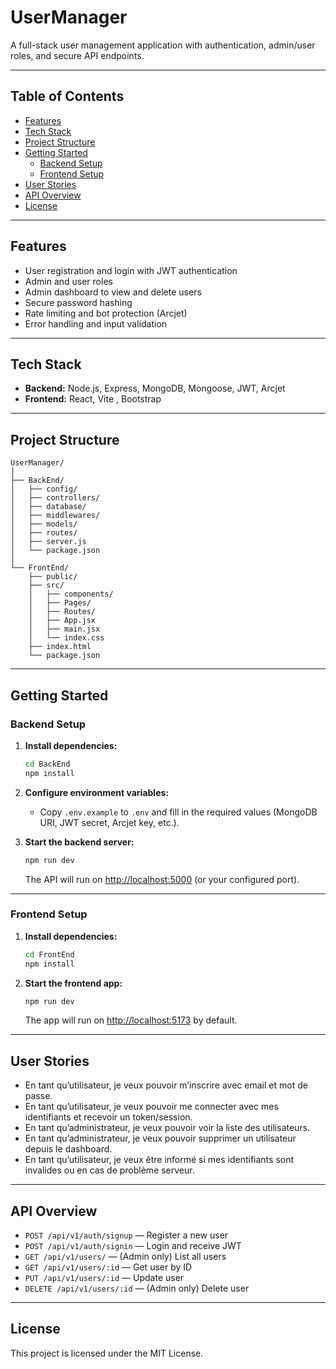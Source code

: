 
# UserManager

A full-stack user management application with authentication, admin/user roles, and secure API endpoints.

---

## Table of Contents

- [Features](#features)
- [Tech Stack](#tech-stack)
- [Project Structure](#project-structure)
- [Getting Started](#getting-started)
  - [Backend Setup](#backend-setup)
  - [Frontend Setup](#frontend-setup)
- [User Stories](#user-stories)
- [API Overview](#api-overview)
- [License](#license)

---

## Features

- User registration and login with JWT authentication
- Admin and user roles
- Admin dashboard to view and delete users
- Secure password hashing
- Rate limiting and bot protection (Arcjet)
- Error handling and input validation

---

## Tech Stack

- **Backend:** Node.js, Express, MongoDB, Mongoose, JWT, Arcjet
- **Frontend:** React, Vite , Bootstrap

---

## Project Structure

```
UserManager/
│
├── BackEnd/
│   ├── config/
│   ├── controllers/
│   ├── database/
│   ├── middlewares/
│   ├── models/
│   ├── routes/
│   ├── server.js
│   └── package.json
│
└── FrontEnd/
    ├── public/
    ├── src/
    │   ├── components/
    │   ├── Pages/
    │   ├── Routes/
    │   ├── App.jsx
    │   ├── main.jsx
    │   └── index.css
    ├── index.html
    └── package.json
```

---

## Getting Started

### Backend Setup

1. **Install dependencies:**
   ```bash
   cd BackEnd
   npm install
   ```

2. **Configure environment variables:**
   - Copy `.env.example` to `.env` and fill in the required values (MongoDB URI, JWT secret, Arcjet key, etc.).

3. **Start the backend server:**
   ```bash
   npm run dev
   ```
   The API will run on [http://localhost:5000](http://localhost:5000) (or your configured port).

---

### Frontend Setup

1. **Install dependencies:**
   ```bash
   cd FrontEnd
   npm install
   ```

2. **Start the frontend app:**
   ```bash
   npm run dev
   ```
   The app will run on [http://localhost:5173](http://localhost:5173) by default.

---

## User Stories

- En tant qu’utilisateur, je veux pouvoir m’inscrire avec email et mot de passe.
- En tant qu’utilisateur, je veux pouvoir me connecter avec mes identifiants et recevoir un token/session.
- En tant qu’administrateur, je veux pouvoir voir la liste des utilisateurs.
- En tant qu’administrateur, je veux pouvoir supprimer un utilisateur depuis le dashboard.
- En tant qu’utilisateur, je veux être informé si mes identifiants sont invalides ou en cas de problème serveur.

---

## API Overview

- `POST /api/v1/auth/signup` — Register a new user
- `POST /api/v1/auth/signin` — Login and receive JWT
- `GET /api/v1/users/` — (Admin only) List all users
- `GET /api/v1/users/:id` — Get user by ID
- `PUT /api/v1/users/:id` — Update user
- `DELETE /api/v1/users/:id` — (Admin only) Delete user

---

## License

This project is licensed under the MIT License.